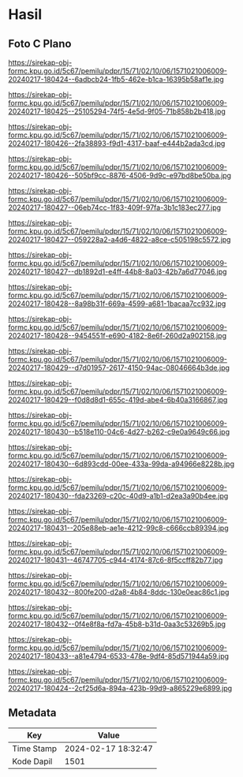 # Hasil

## Foto C Plano

https://sirekap-obj-formc.kpu.go.id/5c67/pemilu/pdpr/15/71/02/10/06/1571021006009-20240217-180424--6adbcb24-1fb5-462e-b1ca-16395b58af1e.jpg

https://sirekap-obj-formc.kpu.go.id/5c67/pemilu/pdpr/15/71/02/10/06/1571021006009-20240217-180425--25105294-74f5-4e5d-9f05-71b858b2b418.jpg

https://sirekap-obj-formc.kpu.go.id/5c67/pemilu/pdpr/15/71/02/10/06/1571021006009-20240217-180426--2fa38893-f9d1-4317-baaf-e444b2ada3cd.jpg

https://sirekap-obj-formc.kpu.go.id/5c67/pemilu/pdpr/15/71/02/10/06/1571021006009-20240217-180426--505bf9cc-8876-4506-9d9c-e97bd8be50ba.jpg

https://sirekap-obj-formc.kpu.go.id/5c67/pemilu/pdpr/15/71/02/10/06/1571021006009-20240217-180427--06eb74cc-1f83-409f-97fa-3b1c183ec277.jpg

https://sirekap-obj-formc.kpu.go.id/5c67/pemilu/pdpr/15/71/02/10/06/1571021006009-20240217-180427--059228a2-a4d6-4822-a8ce-c505198c5572.jpg

https://sirekap-obj-formc.kpu.go.id/5c67/pemilu/pdpr/15/71/02/10/06/1571021006009-20240217-180427--db1892d1-e4ff-44b8-8a03-42b7a6d77046.jpg

https://sirekap-obj-formc.kpu.go.id/5c67/pemilu/pdpr/15/71/02/10/06/1571021006009-20240217-180428--8a98b31f-669a-4599-a681-1bacaa7cc932.jpg

https://sirekap-obj-formc.kpu.go.id/5c67/pemilu/pdpr/15/71/02/10/06/1571021006009-20240217-180428--9454551f-e690-4182-8e6f-260d2a902158.jpg

https://sirekap-obj-formc.kpu.go.id/5c67/pemilu/pdpr/15/71/02/10/06/1571021006009-20240217-180429--d7d01957-2617-4150-94ac-08046664b3de.jpg

https://sirekap-obj-formc.kpu.go.id/5c67/pemilu/pdpr/15/71/02/10/06/1571021006009-20240217-180429--f0d8d8d1-655c-419d-abe4-6b40a3166867.jpg

https://sirekap-obj-formc.kpu.go.id/5c67/pemilu/pdpr/15/71/02/10/06/1571021006009-20240217-180430--b518e110-04c6-4d27-b262-c9e0a9649c66.jpg

https://sirekap-obj-formc.kpu.go.id/5c67/pemilu/pdpr/15/71/02/10/06/1571021006009-20240217-180430--6d893cdd-00ee-433a-99da-a94966e8228b.jpg

https://sirekap-obj-formc.kpu.go.id/5c67/pemilu/pdpr/15/71/02/10/06/1571021006009-20240217-180430--fda23269-c20c-40d9-a1b1-d2ea3a90b4ee.jpg

https://sirekap-obj-formc.kpu.go.id/5c67/pemilu/pdpr/15/71/02/10/06/1571021006009-20240217-180431--205e88eb-ae1e-4212-99c8-c666ccb89394.jpg

https://sirekap-obj-formc.kpu.go.id/5c67/pemilu/pdpr/15/71/02/10/06/1571021006009-20240217-180431--46747705-c944-4174-87c6-8f5ccff82b77.jpg

https://sirekap-obj-formc.kpu.go.id/5c67/pemilu/pdpr/15/71/02/10/06/1571021006009-20240217-180432--800fe200-d2a8-4b84-8ddc-130e0eac86c1.jpg

https://sirekap-obj-formc.kpu.go.id/5c67/pemilu/pdpr/15/71/02/10/06/1571021006009-20240217-180432--0f4e8f8a-fd7a-45b8-b31d-0aa3c53269b5.jpg

https://sirekap-obj-formc.kpu.go.id/5c67/pemilu/pdpr/15/71/02/10/06/1571021006009-20240217-180433--a81e4794-6533-478e-9df4-85d571944a59.jpg

https://sirekap-obj-formc.kpu.go.id/5c67/pemilu/pdpr/15/71/02/10/06/1571021006009-20240217-180424--2cf25d6a-894a-423b-99d9-a865229e6899.jpg


## Metadata

| Key        | Value               |
| ---------- | ------------------- |
| Time Stamp | 2024-02-17 18:32:47 |
| Kode Dapil | 1501                |



